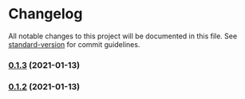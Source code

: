 # Changelog

All notable changes to this project will be documented in this file. See [standard-version](https://github.com/conventional-changelog/standard-version) for commit guidelines.

### [0.1.3](https://github.com/Stuff-Mods/MHW-LockOn2MapPin/compare/v0.1.2...v0.1.3) (2021-01-13)

### [0.1.2](https://github.com/Stuff-Mods/MHW-LockOn2MapPin/compare/v0.1.1...v0.1.2) (2021-01-13)
